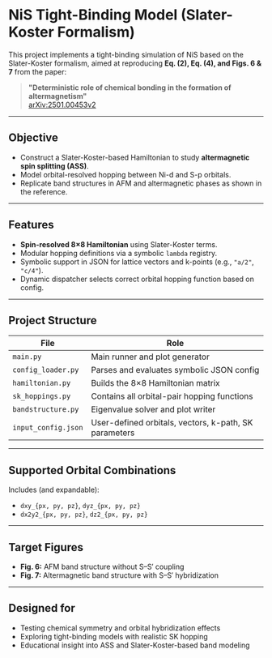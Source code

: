 # NiS Tight-Binding Model (Slater-Koster Formalism)

This project implements a tight-binding simulation of NiS based on the Slater-Koster formalism, aimed at reproducing **Eq. (2), Eq. (4), and Figs. 6 & 7** from the paper:

> **"Deterministic role of chemical bonding in the formation of altermagnetism"**  
> [arXiv:2501.00453v2](https://arxiv.org/abs/2501.00453)

---

## Objective

- Construct a Slater-Koster-based Hamiltonian to study **altermagnetic spin splitting (ASS)**.
- Model orbital-resolved hopping between Ni-d and S-p orbitals.
- Replicate band structures in AFM and altermagnetic phases as shown in the reference.

---

## Features

- **Spin-resolved 8×8 Hamiltonian** using Slater-Koster terms.
- Modular hopping definitions via a symbolic `lambda` registry.
- Symbolic support in JSON for lattice vectors and k-points (e.g., `"a/2"`, `"c/4"`).
- Dynamic dispatcher selects correct orbital hopping function based on config.

---

## Project Structure

| File                | Role |
|---------------------|------|
| `main.py`           | Main runner and plot generator |
| `config_loader.py`  | Parses and evaluates symbolic JSON config |
| `hamiltonian.py`    | Builds the 8×8 Hamiltonian matrix |
| `sk_hoppings.py`    | Contains all orbital-pair hopping functions |
| `bandstructure.py`  | Eigenvalue solver and plot writer |
| `input_config.json` | User-defined orbitals, vectors, k-path, SK parameters |

---

## Supported Orbital Combinations

Includes (and expandable):
- `dxy_{px, py, pz}`, `dyz_{px, py, pz}`
- `dx2y2_{px, py, pz}`, `dz2_{px, py, pz}`

---

## Target Figures

- **Fig. 6:** AFM band structure without S–S′ coupling
- **Fig. 7:** Altermagnetic band structure with S–S′ hybridization

---

## Designed for

- Testing chemical symmetry and orbital hybridization effects
- Exploring tight-binding models with realistic SK hopping
- Educational insight into ASS and Slater-Koster-based band modeling